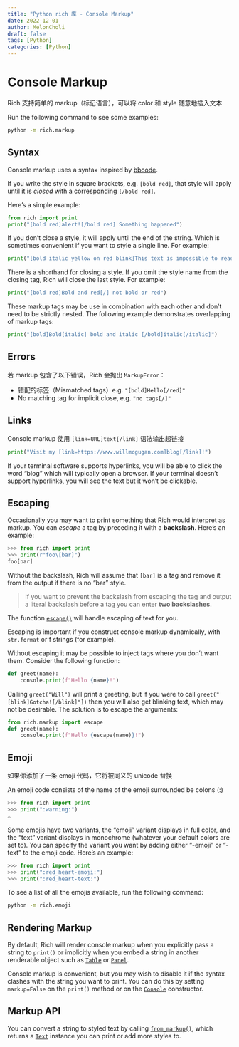 ```yaml
---
title: "Python rich 库 - Console Markup"
date: 2022-12-01
author: MelonCholi
draft: false
tags: [Python]
categories: [Python]
---
```


# Console Markup

Rich 支持简单的 markup（标记语言），可以将 color 和 style 随意地插入文本

Run the following command to see some examples:

```bash
python -m rich.markup
```

## Syntax

Console markup uses a syntax inspired by [bbcode](https://en.wikipedia.org/wiki/BBCode). 

If you write the style in square brackets, e.g. `[bold red]`, that style will apply until it is *closed* with a corresponding `[/bold red]`.

Here’s a simple example:

```py
from rich import print
print("[bold red]alert![/bold red] Something happened")
```

If you don’t close a style, it will apply until the end of the string. Which is sometimes convenient if you want to style a single line. For example:

```py
print("[bold italic yellow on red blink]This text is impossible to read")
```

There is a shorthand for closing a style. If you omit the style name from the closing tag, Rich will close the last style. For example:

```py
print("[bold red]Bold and red[/] not bold or red")
```

These markup tags may be use in combination with each other and don’t need to be strictly nested. The following example demonstrates overlapping of markup tags:

```py
print("[bold]Bold[italic] bold and italic [/bold]italic[/italic]")
```

## Errors

若 markup 包含了以下错误，Rich 会抛出 `MarkupError`：

- 错配的标签（Mismatched tags）e.g. `"[bold]Hello[/red]"`
- No matching tag for implicit close, e.g. `"no tags[/]"`

## Links

Console markup 使用 `[link=URL]text[/link]` 语法输出超链接

```py
print("Visit my [link=https://www.willmcgugan.com]blog[/link]!")
```

If your terminal software supports hyperlinks, you will be able to click the word “blog” which will typically open a browser. If your terminal doesn’t support hyperlinks, you will see the text but it won’t be clickable.

## Escaping

Occasionally you may want to print something that Rich would interpret as markup. You can *escape* a tag by preceding it with a **backslash**. Here’s an example:

```py
>>> from rich import print
>>> print(r"foo\[bar]")
foo[bar]
```

Without the backslash, Rich will assume that `[bar]` is a tag and remove it from the output if there is no “bar” style.

> If you want to prevent the backslash from escaping the tag and output a literal backslash before a tag you can enter **two backslashes**.

The function [`escape()`](https://rich.readthedocs.io/en/stable/reference/markup.html#rich.markup.escape) will handle escaping of text for you.

Escaping is important if you construct console markup dynamically, with `str.format` or f strings (for example). 

Without escaping it may be possible to inject tags where you don’t want them. Consider the following function:

```py
def greet(name):
    console.print(f"Hello {name}!")
```

Calling `greet("Will")` will print a greeting, but if you were to call `greet("[blink]Gotcha![/blink]"])` then you will also get blinking text, which may not be desirable. The solution is to escape the arguments:

```py
from rich.markup import escape
def greet(name):
    console.print(f"Hello {escape(name)}!")
```

## Emoji

如果你添加了一条 emoji 代码，它将被同义的 unicode 替换

An emoji code consists of the name of the emoji surrounded be colons (:)

```py
>>> from rich import print
>>> print(":warning:")
⚠️
```

Some emojis have two variants, the “emoji” variant displays in full color, and the “text” variant displays in monochrome (whatever your default colors are set to). You can specify the variant you want by adding either “-emoji” or “-text” to the emoji code. Here’s an example:

```py
>>> from rich import print
>>> print(":red_heart-emoji:")
>>> print(":red_heart-text:")
```

To see a list of all the emojis available, run the following command:

```bash
python -m rich.emoji
```

## Rendering Markup

By default, Rich will render console markup when you explicitly pass a string to `print()` or implicitly when you embed a string in another renderable object such as [`Table`](https://rich.readthedocs.io/en/stable/reference/table.html#rich.table.Table) or [`Panel`](https://rich.readthedocs.io/en/stable/reference/panel.html#rich.panel.Panel).

Console markup is convenient, but you may wish to disable it if the syntax clashes with the string you want to print. You can do this by setting `markup=False` on the `print()` method or on the [`Console`](https://rich.readthedocs.io/en/stable/reference/console.html#rich.console.Console) constructor.

## Markup API

You can convert a string to styled text by calling [`from_markup()`](https://rich.readthedocs.io/en/stable/reference/text.html#rich.text.Text.from_markup), which returns a [`Text`](https://rich.readthedocs.io/en/stable/reference/text.html#rich.text.Text) instance you can print or add more styles to.